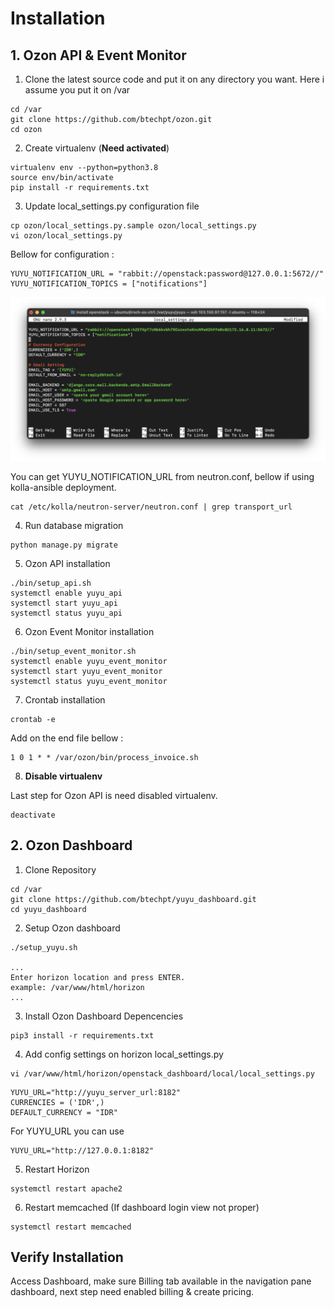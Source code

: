 # Installation

## **1. Ozon API & Event Monitor** 

1.  Clone the latest source code and put it on any directory you want. Here i assume you put it on /var

  
```
cd /var
git clone https://github.com/btechpt/ozon.git
cd ozon
```
2.  Create virtualenv (**Need activated**)

```
virtualenv env --python=python3.8
source env/bin/activate
pip install -r requirements.txt
```
3.  Update local_settings.py configuration file

```
cp ozon/local_settings.py.sample ozon/local_settings.py
vi ozon/local_settings.py
```

Bellow for configuration :
```
YUYU_NOTIFICATION_URL = "rabbit://openstack:password@127.0.0.1:5672//"
YUYU_NOTIFICATION_TOPICS = ["notifications"]

```

![ozon](assets/images/email_config.png)

You can get YUYU_NOTIFICATION_URL from neutron.conf, bellow if using kolla-ansible deployment.

```
cat /etc/kolla/neutron-server/neutron.conf | grep transport_url
```
4.  Run database migration

```
python manage.py migrate
```
5.  Ozon API installation
```
./bin/setup_api.sh
systemctl enable yuyu_api
systemctl start yuyu_api
systemctl status yuyu_api
```
6.  Ozon Event Monitor installation

```
./bin/setup_event_monitor.sh
systemctl enable yuyu_event_monitor
systemctl start yuyu_event_monitor
systemctl status yuyu_event_monitor
```
7.  Crontab installation

```
crontab -e
```

Add on the end file bellow :

```
1 0 1 * * /var/ozon/bin/process_invoice.sh
```
8. **Disable virtualenv**

Last step for Ozon API is need disabled virtualenv.

```
deactivate
```


## **2. Ozon Dashboard** 

1. Clone Repository

```
cd /var
git clone https://github.com/btechpt/yuyu_dashboard.git
cd yuyu_dashboard
```
2. Setup Ozon dashboard 


```
./setup_yuyu.sh

...
Enter horizon location and press ENTER.
example: /var/www/html/horizon
...
```
3. Install Ozon Dashboard Depencencies

```
pip3 install -r requirements.txt
```
4. Add config settings on horizon local_settings.py

```
vi /var/www/html/horizon/openstack_dashboard/local/local_settings.py
```
```
YUYU_URL="http://yuyu_server_url:8182"
CURRENCIES = ('IDR',)
DEFAULT_CURRENCY = "IDR"
```

For YUYU_URL you can use

```
YUYU_URL="http://127.0.0.1:8182"
```
5. Restart Horizon
```
systemctl restart apache2
```
6. Restart memcached (If dashboard login view not proper)
```
systemctl restart memcached
```

## **Verify Installation**

Access Dashboard, make sure Billing tab available in the navigation pane dashboard, next step need enabled billing & create pricing.